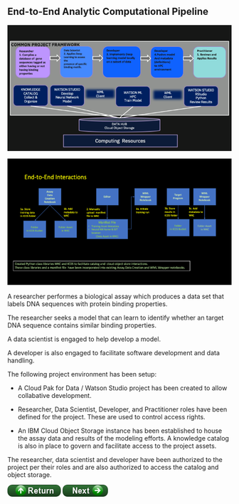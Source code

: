 ## End-to-End Analytic Computational Pipeline 

![png](./images/CommonProjectFramework.png)

![png](./images/E2EAI-081120.png)

A researcher performes a biological assay which produces a data set that labels DNA sequences with protein binding properties.

The researcher seeks a model that can learn to identify whether an target DNA sequence contains similar binding properties.

A data scientist is engaged to help develop a model.

A developer is also engaged to facilitate software development and data handling.

The following project environment has been setup:

 - A Cloud Pak for Data / Watson Studio project has been created to allow collabative development.
 
 - Researcher, Data Scientist, Developer, and  Practitioner roles have been defined for the project. These are used to control access rights.

 -  An IBM Cloud Object Storage instance has been established to house the assay data and results of 
    the modeling efforts. A knowledge catalog is also in place to govern  and facilitate access to the project assets.

The researcher, data scientist and developer have been authorized to the project per their roles and are also authorized to access 
the catalog and object storage.


[![return](../buttons/return.png)](../README.md#Pipeline)
[![return](../buttons/next.png)](./data.md)



